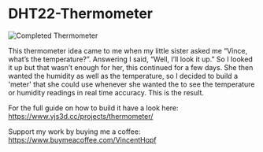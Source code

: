 # DHT22-Thermometer
![Completed Thermometer](https://lh6.googleusercontent.com/p8s8_kSqwdcF39h0HXicLmwPQN9VY-ve2-5ehh8GBXIo3ntVtxaoHxFdEMsKz2-q5iqmr8B66d26MrjFArSbLZJrIc2w7oCZRiPbWflnzcbKwg983hJKhMA3EMgPoojTqNr9710)

This thermometer idea came to me when my little sister asked me “Vince, what’s the temperature?”. Answering I said, “Well, I’ll look it up.” So I looked it up but that wasn’t enough for her, this continued for a few days. She then wanted the humidity as well as the temperature, so I decided to build a 'meter' that she could use whenever she wanted the to see the temperature or humidity readings in real time accuracy. This is the result.

For the full guide on how to build it have a look here: https://www.vjs3d.cc/projects/thermometer/

Support my work by buying me a coffee: https://www.buymeacoffee.com/VincentHopf
